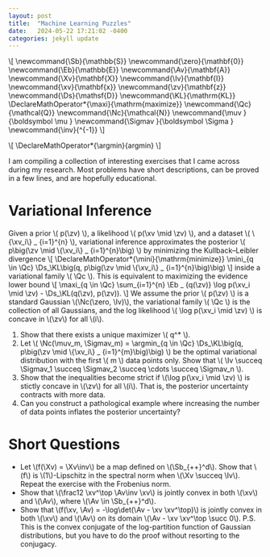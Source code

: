 ```yaml
---
layout: post
title:  "Machine Learning Puzzles"
date:   2024-05-22 17:21:02 -0400
categories: jekyll update
---
```


\\[
\newcommand{\Sb}{\mathbb{S}}
\newcommand{\zero}{\mathbf{0}}
\newcommand{\Eb}{\mathbb{E}}
\newcommand{\Av}{\mathbf{A}}
\newcommand{\Xv}{\mathbf{X}}
\newcommand{\Iv}{\mathbf{I}}
\newcommand{\xv}{\mathbf{x}}
\newcommand{\zv}{\mathbf{z}}
\newcommand{\Ds}{\mathsf{D}}
\newcommand{\KL}{\mathrm{KL}}
\DeclareMathOperator*{\maxi}{\mathrm{maximize}}
\newcommand{\Qc}{\mathcal{Q}}
\newcommand{\Nc}{\mathcal{N}}
\newcommand{\muv        }{\boldsymbol \mu        }
\newcommand{\Sigmav     }{\boldsymbol \Sigma     }
\newcommand{\inv}{^{-1}}
\\]

\\[
\DeclareMathOperator*{\argmin}{argmin}
\\]

I am compiling a collection of interesting exercises that I came across during my research.
Most problems have short descriptions, can be proved in a few lines, and are hopefully educational.
<!-- Presumably, LLMs would struggle with these problems due to their originality. -->

# Variational Inference

Given a prior \\( p(\zv) \\), a likelihood \\( p(\xv \mid \zv) \\), and a dataset \\( \\{\xv_i\\} _ {i=1}^{n} \\), variational inference approximates the posterior \\( p\big(\zv \mid \\{\xv_i\\} _ {i=1}^{n}\big) \\) by minimizing the Kullback–Leibler divergence
\\[
\DeclareMathOperator*{\mini}{\mathrm{minimize}}
    \mini_{q \in \Qc} \Ds_\KL\big(q, p\big(\zv \mid \\{\xv_i\\} _ {i=1}^{n}\big)\big)
\\]
inside a variational family \\( \Qc \\).
This is equivalent to maximizing the evidence lower bound
\\[
    \maxi_{q \in \Qc} \sum_{i=1}^{n} \Eb _ {q(\zv)} \log p(\xv_i \mid \zv) - \Ds_\KL(q(\zv), p(\zv)).
\\]
We assume the prior \\( p(\zv) \\) is a standard Gaussian \\(\Nc(\zero, \Iv)\\), the variational family \\( \Qc \\) is the collection of all Gaussians, and the log likelihood \\( \log p(\xv_i \mid \zv) \\) is concave in \\(\zv\\) for all \\(i\\).

1. Show that there exists a unique maximizer \\( q^* \\).
2. Let \\( \Nc(\muv_m, \Sigmav_m) = \argmin_{q \in \Qc} \Ds_\KL\big(q, p\big(\zv \mid \\{\xv_i\\} _ {i=1}^{m}\big)\big) \\) be the optimal variational distribution with the first \\( m \\) data points only.
Show that \\( \Iv \succeq \Sigmav_1 \succeq \Sigmav_2 \succeq \cdots \succeq \Sigmav_n \\).
3. Show that the inequalities become strict if \\(\log p(\xv_i \mid \zv) \\) is stictly concave in \\(\zv\\) for all \\(i\\).
That is, the posterior uncertainty contracts with more data. 
4. Can you construct a pathological example where increasing the number of data points inflates the posterior uncertainty?

# Short Questions
- Let \\(f(\Xv) = \Xv\inv\\) be a map defined on \\(\Sb_{++}^d\\).
Show that \\(f\\) is \\(1\\)-Lipschitz in the spectral norm when \\(\Xv \succeq \Iv\\).
Repeat the exercise with the Frobenius norm.
- Show that \\(\frac12 \xv^\top \Av\inv \xv\\) is jointly convex in both \\(\xv\\) and \\(\Av\\), where \\(\Av \in \Sb_{++}^d\\).
- Show that \\(f(\xv, \Av) = -\log\det(\Av - \xv \xv^\top)\\) is jointly convex in both \\(\xv\\) and \\(\Av\\) on its domain \\(\Av - \xv \xv^\top \succ 0\\).
P.S. This is the convex conjugate of the log-partition function of Gaussian distributions, but you have to do the proof without resorting to the conjugacy.